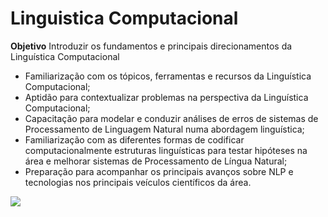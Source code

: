 # Linguistica Computacional

**Objetivo**
Introduzir os fundamentos e principais direcionamentos da Linguística Computacional

* Familiarização com os tópicos, ferramentas e recursos da Linguística Computacional;
* Aptidão para contextualizar problemas na perspectiva da Linguística Computacional;
* Capacitação para modelar e conduzir análises de erros de sistemas de Processamento de Linguagem Natural numa abordagem linguística;
* Familiarização com as diferentes formas de codificar computacionalmente estruturas linguísticas para testar hipóteses na área e melhorar sistemas de Processamento de Língua Natural;
* Preparação para acompanhar os principais avanços sobre NLP e tecnologias nos principais veículos científicos da área.

<img src="https://uploads-ssl.webflow.com/5ec6a20095cdf182f108f666/5f22908f09f2341721cd8901_AI%20poster.png"/>

<a href="https://www.youtube.com/watch?v=T4_J6Q2E4k0&list=PLLrlHSmC0Mw73a1t73DEjgGMPyu8QssWT&index=1" a/>
